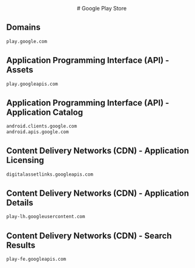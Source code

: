 


<center># Google Play Store</center>

## Domains


```html
play.google.com
```

## Application Programming Interface (API) - Assets


```html
play.googleapis.com
```

## Application Programming Interface (API) - Application Catalog


```html
android.clients.google.com
android.apis.google.com
```

## Content Delivery Networks (CDN) - Application Licensing


```html
digitalassetlinks.googleapis.com
```

## Content Delivery Networks (CDN) - Application Details


```html
play-lh.googleusercontent.com
```

## Content Delivery Networks (CDN) - Search Results


```html
play-fe.googleapis.com
```
